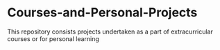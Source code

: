 # Courses-and-Personal-Projects

This repository consists projects undertaken as a part of extracurricular courses or for personal learning
